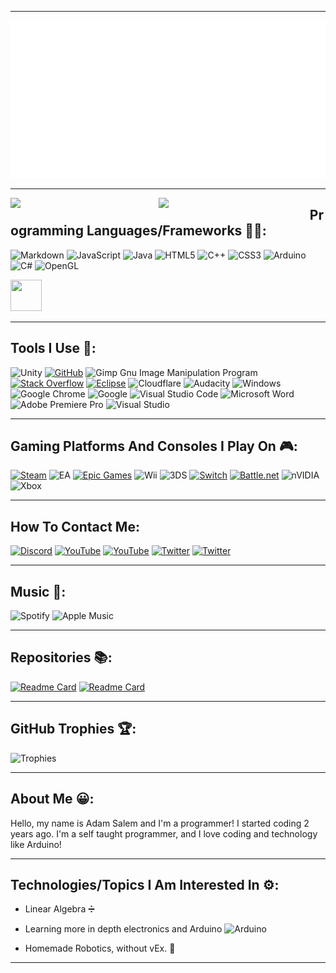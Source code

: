 
---

![Bruh](./animation.svg)

---

<img align="left" width="47%" src="https://github-readme-stats.vercel.app/api?username=ItzVoidYT&show_icons=true&theme=discord_old_blurple"/>

<img  align="left" width="48%" src="https://github-readme-stats.vercel.app/api/top-langs/?username=ItzVoidYT&theme=discord_old_blurple&layout=compact" />

## Programming Languages/Frameworks 👨‍💻:

![Markdown](https://img.shields.io/badge/markdown-%23000000.svg?style=for-the-badge&logo=markdown&logoColor=white)
![JavaScript](https://img.shields.io/badge/javascript-%23323330.svg?style=for-the-badge&logo=javascript&logoColor=%23F7DF1E)
![Java](https://img.shields.io/badge/java-%23ED8B00.svg?style=for-the-badge&logo=java&logoColor=white)
![HTML5](https://img.shields.io/badge/html5-%23E34F26.svg?style=for-the-badge&logo=html5&logoColor=white)
![C++](https://img.shields.io/badge/c++-%2300599C.svg?style=for-the-badge&logo=c%2B%2B&logoColor=white)
![CSS3](https://img.shields.io/badge/css3-%231572B6.svg?style=for-the-badge&logo=css3&logoColor=white)
![Arduino](https://img.shields.io/badge/-Arduino-00979D?style=for-the-badge&logo=Arduino&logoColor=white)
![C#](https://img.shields.io/badge/c%23-%23239120.svg?style=for-the-badge&logo=c-sharp&logoColor=white)
![OpenGL](https://img.shields.io/badge/OpenGL-%23FFFFFF.svg?style=for-the-badge&logo=opengl)

<img src="http://geargrinders.tech/Images/vex.png" style="width: 50px; height: 50px;"/>

---

## Tools I Use 🔨:

![Unity](https://img.shields.io/badge/unity-%23000000.svg?style=for-the-badge&logo=unity&logoColor=white)
[![GitHub](https://img.shields.io/badge/github-%23121011.svg?style=for-the-badge&logo=github&logoColor=white)](https://github.com/ItzVoidYT)
![Gimp Gnu Image Manipulation Program](https://img.shields.io/badge/Gimp-657D8B?style=for-the-badge&logo=gimp&logoColor=FFFFFF)
[![Stack Overflow](https://img.shields.io/badge/-Stackoverflow-FE7A16?style=for-the-badge&logo=stack-overflow&logoColor=white)](https://stackoverflow.com/users/16263884/void)
[![Eclipse](https://img.shields.io/badge/Eclipse-FE7A16.svg?style=for-the-badge&logo=Eclipse&logoColor=white)](https://www.eclipse.org)
![Cloudflare](https://img.shields.io/badge/Cloudflare-F38020?style=for-the-badge&logo=Cloudflare&logoColor=white)
![Audacity](https://img.shields.io/badge/Audacity-0000CC?style=for-the-badge&logo=audacity&logoColor=white)
![Windows](https://img.shields.io/badge/Windows-0078D6?style=for-the-badge&logo=windows&logoColor=white)
![Google Chrome](https://img.shields.io/badge/Google%20Chrome-4285F4?style=for-the-badge&logo=GoogleChrome&logoColor=white)
![Google](https://img.shields.io/badge/google-4285F4?style=for-the-badge&logo=google&logoColor=white)
![Visual Studio Code](https://img.shields.io/badge/Visual%20Studio%20Code-0078d7.svg?style=for-the-badge&logo=visual-studio-code&logoColor=white)
![Microsoft Word](https://img.shields.io/badge/Microsoft_Word-2B579A?style=for-the-badge&logo=microsoft-word&logoColor=white)
![Adobe Premiere Pro](https://img.shields.io/badge/Adobe%20Premiere%20Pro-9999FF.svg?style=for-the-badge&logo=Adobe%20Premiere%20Pro&logoColor=white)
![Visual Studio](https://img.shields.io/badge/Visual%20Studio-5C2D91.svg?style=for-the-badge&logo=visual-studio&logoColor=white)

---

## Gaming Platforms And Consoles I Play On 🎮:

[![Steam](https://img.shields.io/badge/steam-%23000000.svg?style=for-the-badge&logo=steam&logoColor=white)](https://steamcommunity.com/profiles/76561198815353964/)
![EA](https://img.shields.io/badge/ea-%23000000.svg?style=for-the-badge&logo=ea&logoColor=white)
[![Epic Games](https://img.shields.io/badge/epicgames-%23313131.svg?style=for-the-badge&logo=epicgames&logoColor=white)](https://store.epicgames.com/en-US/)
![Wii](https://img.shields.io/badge/Wii-8B8B8B?style=for-the-badge&logo=wii&logoColor=white)
![3DS](https://img.shields.io/badge/3DS-D12228?style=for-the-badge&logo=nintendo-3ds&logoColor=white)
[![Switch](https://img.shields.io/badge/Switch-E60012?style=for-the-badge&logo=nintendo-switch&logoColor=white)](https://www.nintendo.com/store/hardware/systems/?cid=A1000-01:ch=pdpd&gclid=Cj0KCQjwr-SSBhC9ARIsANhzu16wPGUA4MBCxkT4Vdw-YDBbojj9n3Sf3bRmzcQxJHESfSn_IbL4GPYaAni9EALw_wcB)
[![Battle.net](https://img.shields.io/badge/battle.net-%2300AEFF.svg?style=for-the-badge&logo=battle.net&logoColor=white)](battle.net)
![nVIDIA](https://img.shields.io/badge/nVIDIA-%2376B900.svg?style=for-the-badge&logo=nVIDIA&logoColor=white)
![Xbox](https://img.shields.io/badge/xbox-%23107C10.svg?style=for-the-badge&logo=xbox&logoColor=white)

---

## How To Contact Me:

[![Discord](https://img.shields.io/badge/Void%230897-%237289DA.svg?style=for-the-badge&logo=discord&logoColor=white)](https://discord.gg/aByjcGtn)
[![YouTube](https://img.shields.io/badge/<Void%20Code>-%23FF0000.svg?style=for-the-badge&logo=YouTube&logoColor=white)](https://www.youtube.com/channel/UCuIrqV6EuBpg_s41Gkul81Q)
[![YouTube](https://img.shields.io/badge/<GearGrindersRobotics>-%23FF0000.svg?style=for-the-badge&logo=YouTube&logoColor=white)](https://www.youtube.com/channel/UCq37_Ps2-IYieYUufi-yEoQ)
[![Twitter](https://img.shields.io/badge/<adam30750957>-%231DA1F2.svg?style=for-the-badge&logo=Twitter&logoColor=white)](https://twitter.com/adam30750957)
[![Twitter](https://img.shields.io/badge/<GearGrinders4>-%231DA1F2.svg?style=for-the-badge&logo=Twitter&logoColor=white)](https://twitter.com/GearGrinders4)

---

## Music 🎵:

![Spotify](https://img.shields.io/badge/Spotify-1ED760?style=for-the-badge&logo=spotify&logoColor=white)
![Apple Music](https://img.shields.io/badge/Apple_Music-9933CC?style=for-the-badge&logo=apple-music&logoColor=white)

---

## Repositories 📚:

[![Readme Card](https://github-readme-stats.vercel.app/api/pin/?username=ItzVoidYT&theme=discord_old_blurple&repo=Vex-V5-2022)]()
[![Readme Card](https://github-readme-stats.vercel.app/api/pin/?username=ItzVoidYT&theme=discord_old_blurple&repo=Run-Java)]()

---

## GitHub Trophies 🏆:

![Trophies](https://github-profile-trophy.vercel.app/?username=ItzVoidYT&theme=onedark&no-frame=false&no-bg=false&margin-w=4)

---

## About Me 😀:
Hello, my name is Adam Salem and I'm a programmer! I started coding 2 years ago.
I'm a self taught programmer, and I love coding and technology like Arduino!

---

## Technologies/Topics I Am Interested In ⚙:

- Linear Algebra ➗

- Learning more in depth electronics and Arduino  ![Arduino](https://img.shields.io/badge/-Arduino-00979D?style=for-the-badge&logo=Arduino&logoColor=white)

- Homemade Robotics, without vEx. 🤖

---
